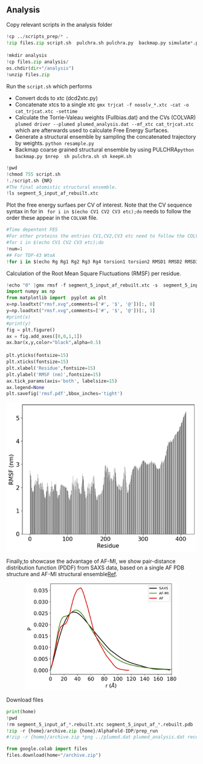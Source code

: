 
## Analysis

Copy relevant scripts in the analysis folder
```python
!cp ../scripts_prep/* .
!zip files.zip script.sh  pulchra.sh pulchra.py  backmap.py simulate*.py  dcd2xtc.py plumed_analysis.dat reconstruct.dat  resample.py  fes2.py  sequence.dat plumed.dat struct*pdb input_af.pdb r1_excl.pkl forcefield.xml residues.csv *npy *mean*csv pdb_af.pdb  keepH.sh

!mkdir analysis
!cp files.zip analysis/
os.chdir(dir+"/analysis")
!unzip files.zip
```

Run the ```script.sh``` which performs
- Convert dcds to xtc (dcd2xtc.py)
- Concatenate xtcs to a single xtc ```gmx trjcat -f nosolv_*.xtc -cat -o cat_trjcat.xtc -settime```
- Calculate the Torrie-Valeau weights (Fullbias.dat) and the CVs (COLVAR) ```plumed driver --plumed plumed_analysis.dat --mf_xtc cat_trjcat.xtc``` which are afterwards used to calculate Free Energy Surfaces.
- Generate a structural ensemble by sampling the concatenated trajectory by weights. ```python resample.py```
- Backmap coarse grained structural ensemble by using PULCHRA```python backmap.py $nrep 
sh pulchra.sh
sh keepH.sh```

```python
!pwd
!chmod 755 script.sh
!./script.sh {NR}
#The final atomistic structural ensemble.
!ls segment_5_input_af_rebuilt.xtc
```

Plot the free energy surfaes per CV of interest. Note that the CV sequence syntax in for in ``` for i in $(echo CV1 CV2 CV3 etc);do``` needs to follow the order these appear in the ```COLVAR``` file.

```python
#Time depentent FES
#For other proteins the entries CV1,CV2,CV3 etc need to follow the COLVAR columns like:
#for i in $(echo CV1 CV2 CV3 etc);do
!num=1
## For TDP-43 WtoA
!for i in $(echo Rg Rg1 Rg2 Rg3 Rg4 torsion1 torsion2 RMSD1 RMSD2 RMSD3);do python fes2.py --CV_col $num --CV_name $i ; num=$((num+1)) ; echo $num; done
```

Calculation of the Root Mean Square Fluctuations (RMSF) per residue.

```python
!echo "0" |gmx rmsf -f segment_5_input_af_rebuilt.xtc -s  segment_5_input_af_0_sys.pdb -res -o rmsf.xvg
import numpy as np
from matplotlib import  pyplot as plt
x=np.loadtxt("rmsf.xvg",comments=['#', '$', '@'])[:, 0]
y=np.loadtxt("rmsf.xvg",comments=['#', '$', '@'])[:, 1]
#print(x)
#print(y)
fig = plt.figure()
ax = fig.add_axes([0,0,1,1])
ax.bar(x,y,color="black",alpha=0.5)

plt.yticks(fontsize=15)
plt.xticks(fontsize=15)
plt.xlabel('Residue',fontsize=15)
plt.ylabel('RMSF (nm)',fontsize=15)
ax.tick_params(axis='both', labelsize=15)
ax.legend=None
plt.savefig('rmsf.pdf',bbox_inches='tight')
```
    
![png](images/AF-IDP_colab_29_1.png)
    
Finally,to showcase the advantage of AF-MI, we show pair-distance distribution function (PDDF) from SAXS data, based on a single AF PDB structure and AF-MI structural ensemble[Ref](https://www.biorxiv.org/content/10.1101/2023.01.19.524720v1.full).

<p align="center">
  <img src="https://github.com/vendruscolo-lab/AlphaFold-MetaInference-Tutorial/blob/main/images/PDDF_tdp43WtoA.jpg?raw=true" alt="Alt text" width="80%">
  <br>
  <em> </em>
</p>


Download files

```python
print(home)
!pwd
!rm segment_5_input_af_*.rebuilt.xtc segment_5_input_af_*.rebuilt.pdb
!zip -r {home}/archive.zip {home}/AlphaFold-IDP/prep_run
#!zip -r {home}/archive.zip *png ../plumed.dat plumed_analysis.dat reconstruct.dat segment_5_input_af_rebuilt.xtc segment_5_input_af_0_sys.pdb rmsf.pdf ../pae_m.png FES*png FULLBIAS COLVAR ../HILLS* ../COLVAR*
```

```python
from google.colab import files
files.download(home+"/archive.zip")

```

